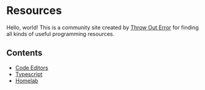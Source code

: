 # Resources

Hello, world! This is a community site created by [Throw Out Error](https://github.com/throw-out-error) for finding all kinds of useful programming resources.

## Contents

- [Code Editors](/editors)
- [Typescript](/typescript)
- [Homelab](/homelab)
